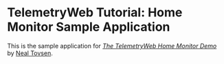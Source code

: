 # TelemetryWeb Tutorial: Home Monitor Sample Application

This is the sample application for
[*The TelemetryWeb Home Monitor Demo*](http://www.telemetryweb.com/)
by [Neal Tovsen](http://blog.telemetryweb.com/).
